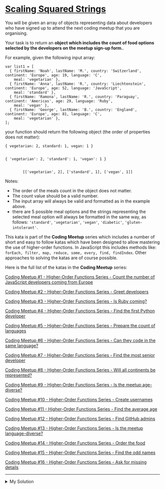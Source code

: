 # [Scaling Squared Strings](https://www.codewars.com/kata/56ed20a2c4e5d69155000301)

You will be given an array of objects representing data about developers who have signed up to attend the next coding
meetup that you are organising.

Your task is to return an **object which includes the count of food options selected by the developers on the meetup
sign-up form.**.

For example, given the following input array:

    var list1 = [
      { firstName: 'Noah', lastName: 'M.', country: 'Switzerland', continent: 'Europe', age: 19, language: 'C',
        meal: 'vegetarian' },
      { firstName: 'Anna', lastName: 'R.', country: 'Liechtenstein', continent: 'Europe', age: 52, language: 'JavaScript',
        meal: 'standard' },
      { firstName: 'Ramona', lastName: 'R.', country: 'Paraguay', continent: 'Americas', age: 29, language: 'Ruby',
        meal: 'vegan' },
      { firstName: 'George', lastName: 'B.', country: 'England', continent: 'Europe', age: 81, language: 'C',
        meal: 'vegetarian' },
    ];

your function should return the following object (the order of properties does not matter):

    { vegetarian: 2, standard: 1, vegan: 1 }


    { 'vegetarian': 2, 'standard': 1, 'vegan': 1 }


            [['vegetarian', 2], ['standard', 1], ['vegan', 1]]

Notes:

- The order of the meals count in the object does not matter.
- The count value should be a valid number.
- The input array will always be valid and formatted as in the example above.
- there are 5 possible meal options and the strings representing the selected meal option will always be formatted in
  the same way, as follows: `'standard'`, `'vegetarian'`, `'vegan'`, `'diabetic'`, `'gluten-intolerant'`.

This kata is part of the **Coding Meetup** series which includes a number of short and easy to follow katas which have
been designed to allow mastering the use of higher-order functions. In JavaScript this includes methods like:
`forEach, filter, map, reduce, some, every, find, findIndex`. Other approaches to solving the katas are of course
possible.

Here is the full list of the katas in the **Coding Meetup** series:

[Coding Meetup #1 - Higher-Order Functions Series - Count the number of JavaScript developers coming from Europe](http://www.codewars.com/kata/coding-meetup-number-1-higher-order-functions-series-count-the-number-of-javascript-developers-coming-from-europe)

[Coding Meetup #2 - Higher-Order Functions Series - Greet developers](https://www.codewars.com/kata/coding-meetup-number-2-higher-order-functions-series-greet-developers)

[Coding Meetup #3 - Higher-Order Functions Series - Is Ruby coming?](https://www.codewars.com/kata/coding-meetup-number-3-higher-order-functions-series-is-ruby-coming)

[Coding Meetup #4 - Higher-Order Functions Series - Find the first Python developer](https://www.codewars.com/kata/coding-meetup-number-4-higher-order-functions-series-find-the-first-python-developer)

[Coding Meetup #5 - Higher-Order Functions Series - Prepare the count of languages](https://www.codewars.com/kata/coding-meetup-number-5-higher-order-functions-series-prepare-the-count-of-languages)

[Coding Meetup #6 - Higher-Order Functions Series - Can they code in the same language?](https://www.codewars.com/kata/coding-meetup-number-6-higher-order-functions-series-can-they-code-in-the-same-language)

[Coding Meetup #7 - Higher-Order Functions Series - Find the most senior developer](http://www.codewars.com/kata/coding-meetup-number-7-higher-order-functions-series-find-the-most-senior-developer)

[Coding Meetup #8 - Higher-Order Functions Series - Will all continents be represented?](https://www.codewars.com/kata/coding-meetup-number-8-higher-order-functions-series-will-all-continents-be-represented)

[Coding Meetup #9 - Higher-Order Functions Series - Is the meetup age-diverse?](https://www.codewars.com/kata/coding-meetup-number-9-higher-order-functions-series-is-the-meetup-age-diverse)

[Coding Meetup #10 - Higher-Order Functions Series - Create usernames](https://www.codewars.com/kata/coding-meetup-number-10-higher-order-functions-series-create-usernames)

[Coding Meetup #11 - Higher-Order Functions Series - Find the average age](https://www.codewars.com/kata/coding-meetup-number-11-higher-order-functions-series-find-the-average-age)

[Coding Meetup #12 - Higher-Order Functions Series - Find GitHub admins](https://www.codewars.com/kata/coding-meetup-number-12-higher-order-functions-series-find-github-admins)

[Coding Meetup #13 - Higher-Order Functions Series - Is the meetup language-diverse?](https://www.codewars.com/kata/coding-meetup-number-13-higher-order-functions-series-is-the-meetup-language-diverse)

[Coding Meetup #14 - Higher-Order Functions Series - Order the food](https://www.codewars.com/kata/coding-meetup-number-14-higher-order-functions-series-order-the-food)

[Coding Meetup #15 - Higher-Order Functions Series - Find the odd names](https://www.codewars.com/kata/coding-meetup-number-15-higher-order-functions-series-find-the-odd-names)

[Coding Meetup #16 - Higher-Order Functions Series - Ask for missing details](https://www.codewars.com/kata/coding-meetup-number-16-higher-order-functions-series-ask-for-missing-details)

---

<details><summary>My Solution</summary>

```js
function orderFood(list) {
  let output = {};
  list.forEach(
    (dev) => (output[dev.meal] = output[dev.meal] ? output[dev.meal] + 1 : 1),
  );
  return output;
}
```

</details>
